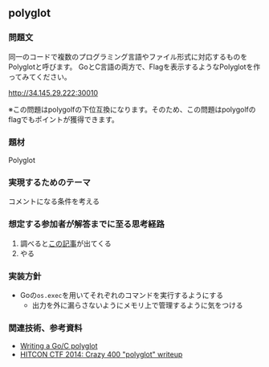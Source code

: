 ## polyglot
### 問題文
同一のコードで複数のプログラミング言語やファイル形式に対応するものをPolyglotと呼びます。
GoとC言語の両方で、Flagを表示するようなPolyglotを作ってみてください。

http://34.145.29.222:30010

※この問題はpolygolfの下位互換になります。そのため、この問題はpolygolfのflagでもポイントが獲得できます。

### 題材
Polyglot

### 実現するためのテーマ
コメントになる条件を考える

### 想定する参加者が解答までに至る思考経路
1. 調べると[この記事](https://blog.nelhage.com/post/a-go-c-polyglot/)が出てくる
2. やる

### 実装方針
- Goの`os.exec`を用いてそれぞれのコマンドを実行するようにする
  - 出力を外に漏らさないようにメモリ上で管理するように気をつける

### 関連技術、参考資料
- [Writing a Go/C polyglot](https://blog.nelhage.com/post/a-go-c-polyglot/)
- [HITCON CTF 2014: Crazy 400 "polyglot" writeup](https://hxp.io/blog/7/HITCON-CTF-2014-Crazy-500-polyglot-writeup/)
